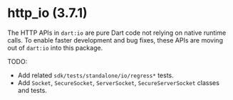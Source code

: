 # http_io (3.7.1)

The HTTP APIs in `dart:io` are pure Dart code not relying on native runtime
calls. To enable faster development and bug fixes, these APIs are moving out of
`dart:io` into this package.

TODO:
- Add related `sdk/tests/standalone/io/regress*` tests.
- Add `Socket`, `SecureSocket`, `ServerSocket`, `SecureServerSocket` classes
  and tests.
